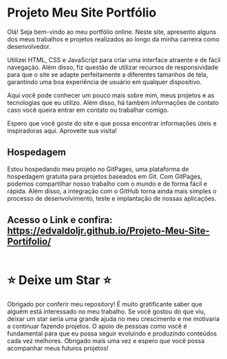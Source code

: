 # Projeto Meu Site Portfólio

Olá! Seja bem-vindo ao meu portfólio online. Neste site, apresento alguns dos meus trabalhos e projetos realizados ao longo da minha carreira como desenvolvedor.

Utilizei HTML, CSS e JavaScript para criar uma interface atraente e de fácil navegação. Além disso, fiz questão de utilizar recursos de responsividade para que o site se adapte perfeitamente a diferentes tamanhos de tela, garantindo uma boa experiência de usuário em qualquer dispositivo.

Aqui você pode conhecer um pouco mais sobre mim, meus projetos e as tecnologias que eu utilizo. Além disso, há também informações de contato caso você queira entrar em contato ou trabalhar comigo.

Espero que você goste do site e que possa encontrar informações úteis e inspiradoras aqui. Aproveite sua visita!

## Hospedagem

Estou hospedando meu projeto no GitPages, uma plataforma de hospedagem gratuita para projetos baseados em Git. Com GitPages, podemos compartilhar nosso trabalho com o mundo e de forma fácil e rápida. Além disso, a integração com o GitHub torna ainda mais simples o processo de desenvolvimento, teste e implantação de nossas aplicações.

## Acesso o Link e confira: https://edvaldoljr.github.io/Projeto-Meu-Site-Portifolio/



![]()

# ⭐️ **Deixe um Star** ⭐️

Obrigado por conferir meu repository! É muito gratificante saber que alguém está interessado no meu trabalho. Se você gostou do que viu, deixar um star seria uma grande ajuda no meu crescimento e me motivaria a continuar fazendo projetos. O apoio de pessoas como você é fundamental para que eu possa seguir evoluindo e produzindo conteúdos cada vez melhores. Obrigado mais uma vez e espero que você possa acompanhar meus futuros projetos!
